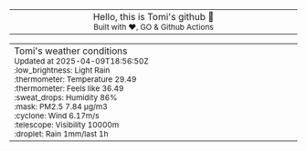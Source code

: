 
<div align="center">
<table>
<tbody>
<td align="center">
<img width="2000" height="0"><br>
Hello, this is Tomi's github 👋<br>
<sup>Built with ❤️, GO & Github Actions</sup><br>
<img width="2000" height="0">
</td>
</tbody>
</table>
</div>
<table>
<tbody>
<td align="left">
<img width="2000" height="0"><br>
Tomi's weather conditions<br>
<sup>Updated at 2025-04-09T18:56:50Z</sup><br>
<sup>:low_brightness: Light Rain</sup><br>
<sup>:thermometer: Temperature 29.49 </sup><br>
<sup>:thermometer: Feels like 36.49</sup><br>
<sup>:sweat_drops: Humidity 86%</sup><br>
<sup>:mask: PM2.5 7.84 μg/m3</sup><br>
<sup>:cyclone: Wind 6.17m/s </sup><br>
<sup>:telescope: Visibility 10000m </sup><br>
<sup>:droplet: Rain 1mm/last 1h </sup><br>
<img width="2000" height="0">
</td>
<td align="left">
<img width="2000" height="0"><br>
<br>
<img width="2000" height="0">
</td>
</tbody>
</table>
</div>
    